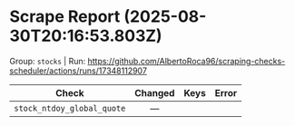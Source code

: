 # Scrape Report (2025-08-30T20:16:53.803Z)

Group: `stocks`  |  Run: https://github.com/AlbertoRoca96/scraping-checks-scheduler/actions/runs/17348112907

| Check | Changed | Keys | Error |
|---|:---:|:--|:--|
| `stock_ntdoy_global_quote` | — |  |  |
